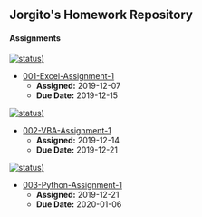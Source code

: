 ## Jorgito's Homework Repository

#### Assignments

[![status)](https://img.shields.io/badge/status-complete-green)](https://github.com/jorgitotorres/bcs/)
* [001-Excel-Assignment-1](https://github.com/jorgitotorres/bcs/tree/master/bcs-homework/001-excel-assignment-1 "My Homework Assignment")
  * **Assigned:** 2019-12-07
  * **Due Date:** 2019-12-15

[![status)](https://img.shields.io/badge/status-complete-green)](https://github.com/jorgitotorres/bcs/)
* [002-VBA-Assignment-1](https://github.com/jorgitotorres/bcs/tree/master/bcs-homework/002-vba-assignment-1 "My Homework Assignment")
  * **Assigned:** 2019-12-14
  * **Due Date:** 2019-12-21

[![status)](https://img.shields.io/badge/status-in%20progress-yellow)](https://github.com/jorgitotorres/bcs/)
* [003-Python-Assignment-1](https://github.com/jorgitotorres/bcs/tree/master/bcs-homework/002-vba-assignment-1 "My Homework Assignment")
  * **Assigned:** 2019-12-21
  * **Due Date:** 2020-01-06
